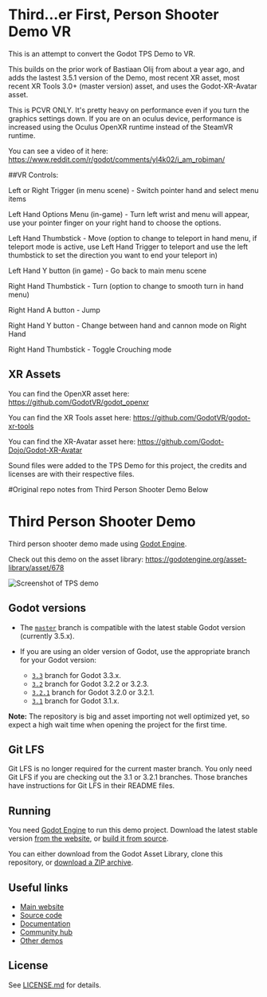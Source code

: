# Third...er First, Person Shooter Demo VR

This is an attempt to convert the Godot TPS Demo to VR.

This builds on the prior work of Bastiaan Olij from about a year ago, and adds the lastest 3.5.1 version of the Demo, most recent XR asset, most recent XR Tools 3.0+ (master version) asset, and uses the Godot-XR-Avatar asset.

This is PCVR ONLY.  It's pretty heavy on performance even if you turn the graphics settings down.  If you are on an oculus device, performance is increased using the Oculus OpenXR runtime instead of the SteamVR runtime.

You can see a video of it here: https://www.reddit.com/r/godot/comments/yl4k02/i_am_robiman/

##VR Controls:

Left or Right Trigger (in menu scene) - Switch pointer hand and select menu items

Left Hand Options Menu (in-game) - Turn left wrist and menu will appear, use your pointer finger on your right hand to choose the options.

Left Hand Thumbstick - Move (option to change to teleport in hand menu, if teleport mode is active, use Left Hand Trigger to teleport and use the left thumbstick to set the direction you want to end your teleport in)

Left Hand Y button (in game) - Go back to main menu scene

Right Hand Thumbstick - Turn (option to change to smooth turn in hand menu)

Right Hand A button - Jump

Right Hand Y button - Change between hand and cannon mode on Right Hand

Right Hand Thumbstick - Toggle Crouching mode

## XR Assets

You can find the OpenXR asset here: https://github.com/GodotVR/godot_openxr

You can find the XR Tools asset here: https://github.com/GodotVR/godot-xr-tools

You can find the XR-Avatar asset here: https://github.com/Godot-Dojo/Godot-XR-Avatar

Sound files were added to the TPS Demo for this project, the credits and licenses are with their respective files.








#Original repo notes from Third Person Shooter Demo Below


# Third Person Shooter Demo 

Third person shooter demo made using [Godot Engine](https://godotengine.org).

Check out this demo on the asset library: https://godotengine.org/asset-library/asset/678

![Screenshot of TPS demo](screenshots/screenshot.png)

## Godot versions

- The [`master`](https://github.com/godotengine/tps-demo) branch is compatible with the latest stable Godot version (currently 3.5.x).
- If you are using an older version of Godot, use the appropriate branch for your Godot version:

  - [`3.3`](https://github.com/godotengine/tps-demo/tree/3.3) branch
  for Godot 3.3.x.
  - [`3.2`](https://github.com/godotengine/tps-demo/tree/3.2) branch
  for Godot 3.2.2 or 3.2.3.
  - [`3.2.1`](https://github.com/godotengine/tps-demo/tree/3.2.1) branch
  for Godot 3.2.0 or 3.2.1.
  - [`3.1`](https://github.com/godotengine/tps-demo/tree/3.1) branch
  for Godot 3.1.x.

**Note:** The repository is big and asset importing not well optimized yet,
so expect a high wait time when opening the project for the first time.

## Git LFS

Git LFS is no longer required for the current master branch.
You only need Git LFS if you are checking out the 3.1 or 3.2.1 branches.
Those branches have instructions for Git LFS in their README files.

## Running

You need [Godot Engine](https://godotengine.org) to run this demo project.
Download the latest stable version [from the website](https://godotengine.org/download/),
or [build it from source](https://github.com/godotengine/godot).

You can either download from the Godot Asset Library, clone this repository, or
[download a ZIP archive](https://github.com/godotengine/tps-demo/archive/master.zip).

## Useful links

- [Main website](https://godotengine.org)
- [Source code](https://github.com/godotengine/godot)
- [Documentation](http://docs.godotengine.org)
- [Community hub](https://godotengine.org/community)
- [Other demos](https://github.com/godotengine/godot-demo-projects)

## License

See [LICENSE.md](LICENSE.md) for details.

